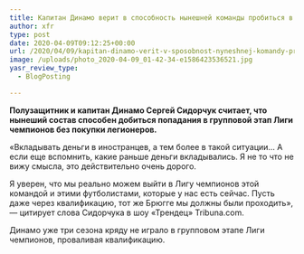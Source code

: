 ```yaml
---
title: Капитан Динамо верит в способность нынешней команды пробиться в ЛЧ
author: xfr
type: post
date: 2020-04-09T09:12:25+00:00
url: /2020/04/09/kapitan-dinamo-verit-v-sposobnost-nyneshnej-komandy-probitsya-v-ligu-chempionov/
image: /uploads/photo_2020-04-09_01-42-34-e1586423536521.jpg
yasr_review_type:
  - BlogPosting

---
```

**Полузащитник и капитан Динамо Сергей Сидорчук считает, что нынеший состав способен добиться попадания в групповой этап Лиги чемпионов без покупки легионеров.**

«Вкладывать деньги в иностранцев, а тем более в такой ситуации&#8230; А если еще вспомнить, какие раньше деньги вкладывались. Я не то что не вижу смысла, это действительно очень дорого.

Я уверен, что мы реально можем выйти в Лигу чемпионов этой командой и этими футболистами, которые у нас есть сейчас. Пусть даже через квалификацию, тот же Брюгге мы должны были проходить», &#8212; цитирует слова Сидорчука в шоу «Трендец» Tribuna.com.

Динамо уже три сезона кряду не играло в групповом этапе Лиги чемпионов, проваливая квалификацию.